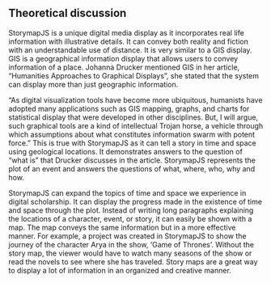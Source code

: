 ## Theoretical discussion

StorymapJS is a unique digital media display as it incorporates real life information with illustrative details. It can convey both reality and fiction with an understandable use of distance. It is very similar to a GIS display. GIS is a geographical information display that allows users to convey information of a place. Johanna Drucker mentioned GIS in her article, “Humanities Approaches to Graphical Displays”, she stated that the system can display more than just geographic information.

“As digital visualization tools have become more ubiquitous, humanists have adopted many applications such as GIS mapping, graphs, and charts for statistical display that were developed in other disciplines. But, I will argue, such graphical tools are a kind of intellectual Trojan horse, a vehicle through which assumptions about what constitutes information swarm with potent force.” This is true with StorymapJS as it can tell a story in time and space using geological locations. It demonstrates answers to the question of “what is” that Drucker discusses in the article. StorymapJS represents the plot of an event and answers the questions of what, where, who, why and how.

StorymapJS can expand the topics of time and space we experience in digital scholarship. It can display the progress made in the existence of time and space through the plot. Instead of writing long paragraphs explaining the locations of a character, event, or story, it can easily be shown with a map. The map conveys the same information but in a more effective manner. For example, a project was created in StorymapJS to show the journey of the character Arya in the show, ‘Game of Thrones’. Without the story map, the viewer would have to watch many seasons of the show or read the novels to see where she has traveled. Story maps are a great way to display a lot of information in an organized and creative manner. 
